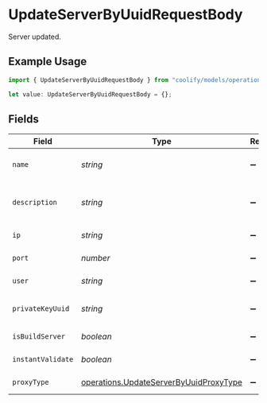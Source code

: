 # UpdateServerByUuidRequestBody

Server updated.

## Example Usage

```typescript
import { UpdateServerByUuidRequestBody } from "coolify/models/operations";

let value: UpdateServerByUuidRequestBody = {};
```

## Fields

| Field                                                                                            | Type                                                                                             | Required                                                                                         | Description                                                                                      |
| ------------------------------------------------------------------------------------------------ | ------------------------------------------------------------------------------------------------ | ------------------------------------------------------------------------------------------------ | ------------------------------------------------------------------------------------------------ |
| `name`                                                                                           | *string*                                                                                         | :heavy_minus_sign:                                                                               | The name of the server.                                                                          |
| `description`                                                                                    | *string*                                                                                         | :heavy_minus_sign:                                                                               | The description of the server.                                                                   |
| `ip`                                                                                             | *string*                                                                                         | :heavy_minus_sign:                                                                               | The IP of the server.                                                                            |
| `port`                                                                                           | *number*                                                                                         | :heavy_minus_sign:                                                                               | The port of the server.                                                                          |
| `user`                                                                                           | *string*                                                                                         | :heavy_minus_sign:                                                                               | The user of the server.                                                                          |
| `privateKeyUuid`                                                                                 | *string*                                                                                         | :heavy_minus_sign:                                                                               | The UUID of the private key.                                                                     |
| `isBuildServer`                                                                                  | *boolean*                                                                                        | :heavy_minus_sign:                                                                               | Is build server.                                                                                 |
| `instantValidate`                                                                                | *boolean*                                                                                        | :heavy_minus_sign:                                                                               | Instant validate.                                                                                |
| `proxyType`                                                                                      | [operations.UpdateServerByUuidProxyType](../../models/operations/updateserverbyuuidproxytype.md) | :heavy_minus_sign:                                                                               | The proxy type.                                                                                  |